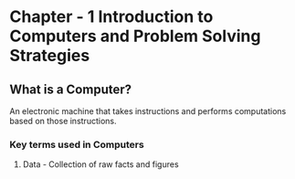 # Chapter - 1  Introduction to Computers and Problem Solving Strategies


## What is a Computer?

An electronic machine that takes instructions
and performs computations based on those instructions.

### Key terms used in Computers

1. Data - Collection of raw facts and figures
